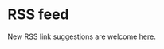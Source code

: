 # RSS feed

New RSS link suggestions are welcome [here](https://github.com/brianbianchi/angularjs-feed/blob/master/src/data/feeds.js).